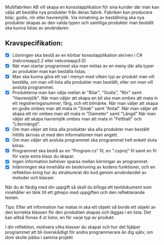 Multifabriken AB vill skapa en konsolapplikation för sina kunder där man kan välja att beställa nya produkter från deras fabrik. Fabriken kan producera bilar, godis, rör eller havremjölk. Via inmatning av beställning ska nya produkter skapas av den valda typen och samtliga produkter man beställt ska kunna listas av användaren.

## Kravspecifikation:

- [x] Lösningen ska bestå av en körbar konsolapplikation skriven i C# (netcoreapp2.2 eller netcoreapp3.0)
- [x] När man startar programmet ska man mötas av en meny där alla typer av produkter man kan beställa listas.
- [x] Man ska kunna göra ett val i menyn med vilken typ av produkt man vill beställa, om man vill lista alla produkter man beställt, eller om man vill avsluta programmet.
- [x] Produkterna man kan välja mellan är "Bilar", "Godis", "Rör" samt "Havremjölk".
      När man väljer att skapa en bil ska man ombes att mata in ett registreringsnummer, färg, och ett bilmärke.
      När man väljer att skapa en godis ombes man att mata in "Smak" samt "Antal".
      När man väljer att skapa ett rör ombes man att mata in "Diameter" samt "Längd"
      När man väljer att skapa havremjök ombes man att mata in "Fetthalt" och "Litermängd".
- [x] Om man väljer att lista alla produkter ska alla produkter man beställt hittills skrivas ut med den informationen man angett.
- [x] Om man väljer att avsluta programmet ska programmet helt enkelt sluta köras.
- [x] Programmet ska bestå av en "Program.cs" fil, en ".csproj" fil samt en fil för varje extra klass du skapar.
- [x] Ingen information behöver sparas mellan körningar av programmet.
- [x] Inlämningen ska innehålla en beskrivning av kodens funktioner, och en reflektion kring hur du strukturerat din kod genom användandet av metoder och klasser.

När du är färdig med din uppgift så skall du bifoga ett textdokument som innehåller en länk till ett gitrepo med uppgiften och den reflekterande texten.

Tips:
Efter att information har matas in ska ett objekt så borde ett objekt av den korrekta klassen för den produkten skapas och läggas i en lista. Det kan alltså finnas 4 st listor, en för varje typ av produkt.

I din reflektion, motivera vilka klasser du skapat och hur det hjälper programmet att bli överskådligt för andra programmerare än dig själv, om dom skulle jobba i samma projekt
